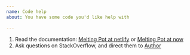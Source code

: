 ```yaml
---
name: Code help
about: You have some code you'd like help with

---
```

<!--

We primarily use GitHub as an issue tracker; for code help questions, please check out following resources. Thanks!

-->

1. Read the documentation: [Melting Pot at netlify](melting-pot.netlify.com) or [Melting Pot at now](melting-pot.now.sh)
2. Ask questions on StackOverflow, and direct them to [Author](https://stackoverflow.com/users/4921319/adeel-imran) 

